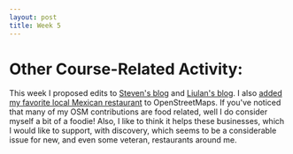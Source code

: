 ```yaml
---
layout: post
title: Week 5
---
```




# Other Course-Related Activity:
This week I proposed edits to [Steven's blog](https://github.com/hunter-college-ossd-spr-2020/Nannaquin-weekly/pull/2) and [Liulan's blog](https://github.com/hunter-college-ossd-spr-2020/liulanz-weekly/pull/6). I also [added my favorite local Mexican restaurant](https://www.openstreetmap.org/changeset/81634942) to OpenStreetMaps. If you've noticed that many of my OSM contributions are food related, well I do consider myself a bit of a foodie! Also, I like to think it helps these businesses, which I would like to support, with discovery, which seems to be a considerable issue for new, and even some veteran, restaurants around me. 